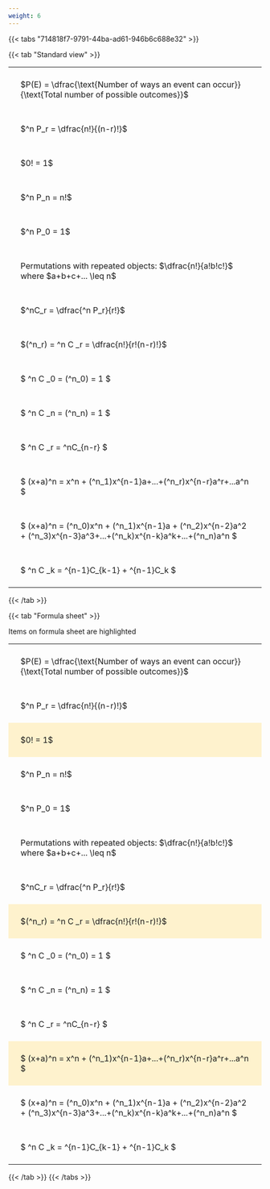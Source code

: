 ```yaml
---
weight: 6
---
```


{{< tabs "714818f7-9791-44ba-ad61-946b6c688e32" >}}

{{< tab "Standard view" >}}

<style type="text/css">
#T_e1857 th.col_heading {
  text-align: left;
  font-size: 1em;
}
#T_e1857 td {
  text-align: left;
  font-size: 1em;
  padding: 1.5em;
}
</style>
<table id="T_e1857">
  <thead>
  </thead>
  <tbody>
    <tr>
      <td id="T_e1857_row0_col0" class="data row0 col0" >$P(E) = \dfrac{\text{Number of ways an event can occur}}{\text{Total number of possible outcomes}}$</td>
    </tr>
    <tr>
      <td id="T_e1857_row1_col0" class="data row1 col0" >$^n P_r = \dfrac{n!}{(n-r)!}$</td>
    </tr>
    <tr>
      <td id="T_e1857_row2_col0" class="data row2 col0" >$0! = 1$</td>
    </tr>
    <tr>
      <td id="T_e1857_row3_col0" class="data row3 col0" >$^n P_n = n!$</td>
    </tr>
    <tr>
      <td id="T_e1857_row4_col0" class="data row4 col0" >$^n P_0 = 1$</td>
    </tr>
    <tr>
      <td id="T_e1857_row5_col0" class="data row5 col0" >Permutations with repeated objects: $\dfrac{n!}{a!b!c!}$ where $a+b+c+... \leq n$</td>
    </tr>
    <tr>
      <td id="T_e1857_row6_col0" class="data row6 col0" >$^nC_r = \dfrac{^n P_r}{r!}$</td>
    </tr>
    <tr>
      <td id="T_e1857_row7_col0" class="data row7 col0" >$(^n_r) = ^n C _r = \dfrac{n!}{r!(n-r)!}$</td>
    </tr>
    <tr>
      <td id="T_e1857_row8_col0" class="data row8 col0" >$ ^n C _0 = (^n_0) = 1 $</td>
    </tr>
    <tr>
      <td id="T_e1857_row9_col0" class="data row9 col0" >$ ^n C _n = (^n_n) = 1 $</td>
    </tr>
    <tr>
      <td id="T_e1857_row10_col0" class="data row10 col0" >$ ^n C _r = ^nC_{n-r} $</td>
    </tr>
    <tr>
      <td id="T_e1857_row11_col0" class="data row11 col0" >$ (x+a)^n = x^n + (^n_1)x^{n-1}a+...+(^n_r)x^{n-r}a^r+...a^n    $</td>
    </tr>
    <tr>
      <td id="T_e1857_row12_col0" class="data row12 col0" >$ (x+a)^n = (^n_0)x^n + (^n_1)x^{n-1}a + (^n_2)x^{n-2}a^2 + (^n_3)x^{n-3}a^3+...+(^n_k)x^{n-k}a^k+...+(^n_n)a^n $</td>
    </tr>
    <tr>
      <td id="T_e1857_row13_col0" class="data row13 col0" >$ ^n C _k = ^{n-1}C_{k-1} + ^{n-1}C_k $</td>
    </tr>
  </tbody>
</table>
{{< /tab >}}

{{< tab "Formula sheet" >}}

Items on formula sheet are highlighted 
<br>
<style type="text/css">
#T_1b441 th.col_heading {
  text-align: left;
  font-size: 1em;
}
#T_1b441 td {
  text-align: left;
  font-size: 1em;
  padding: 1.5em;
}
#T_1b441_row0_col0, #T_1b441_row1_col0, #T_1b441_row3_col0, #T_1b441_row4_col0, #T_1b441_row5_col0, #T_1b441_row6_col0, #T_1b441_row8_col0, #T_1b441_row9_col0, #T_1b441_row10_col0, #T_1b441_row12_col0, #T_1b441_row13_col0 {
  background-color: rgba(0,0,0,0);
}
#T_1b441_row2_col0, #T_1b441_row7_col0, #T_1b441_row11_col0 {
  background-color: rgba(255,194,10, 0.2);
}
</style>
<table id="T_1b441">
  <thead>
  </thead>
  <tbody>
    <tr>
      <td id="T_1b441_row0_col0" class="data row0 col0" >$P(E) = \dfrac{\text{Number of ways an event can occur}}{\text{Total number of possible outcomes}}$</td>
    </tr>
    <tr>
      <td id="T_1b441_row1_col0" class="data row1 col0" >$^n P_r = \dfrac{n!}{(n-r)!}$</td>
    </tr>
    <tr>
      <td id="T_1b441_row2_col0" class="data row2 col0" >$0! = 1$</td>
    </tr>
    <tr>
      <td id="T_1b441_row3_col0" class="data row3 col0" >$^n P_n = n!$</td>
    </tr>
    <tr>
      <td id="T_1b441_row4_col0" class="data row4 col0" >$^n P_0 = 1$</td>
    </tr>
    <tr>
      <td id="T_1b441_row5_col0" class="data row5 col0" >Permutations with repeated objects: $\dfrac{n!}{a!b!c!}$ where $a+b+c+... \leq n$</td>
    </tr>
    <tr>
      <td id="T_1b441_row6_col0" class="data row6 col0" >$^nC_r = \dfrac{^n P_r}{r!}$</td>
    </tr>
    <tr>
      <td id="T_1b441_row7_col0" class="data row7 col0" >$(^n_r) = ^n C _r = \dfrac{n!}{r!(n-r)!}$</td>
    </tr>
    <tr>
      <td id="T_1b441_row8_col0" class="data row8 col0" >$ ^n C _0 = (^n_0) = 1 $</td>
    </tr>
    <tr>
      <td id="T_1b441_row9_col0" class="data row9 col0" >$ ^n C _n = (^n_n) = 1 $</td>
    </tr>
    <tr>
      <td id="T_1b441_row10_col0" class="data row10 col0" >$ ^n C _r = ^nC_{n-r} $</td>
    </tr>
    <tr>
      <td id="T_1b441_row11_col0" class="data row11 col0" >$ (x+a)^n = x^n + (^n_1)x^{n-1}a+...+(^n_r)x^{n-r}a^r+...a^n    $</td>
    </tr>
    <tr>
      <td id="T_1b441_row12_col0" class="data row12 col0" >$ (x+a)^n = (^n_0)x^n + (^n_1)x^{n-1}a + (^n_2)x^{n-2}a^2 + (^n_3)x^{n-3}a^3+...+(^n_k)x^{n-k}a^k+...+(^n_n)a^n $</td>
    </tr>
    <tr>
      <td id="T_1b441_row13_col0" class="data row13 col0" >$ ^n C _k = ^{n-1}C_{k-1} + ^{n-1}C_k $</td>
    </tr>
  </tbody>
</table>
{{< /tab >}}
{{< /tabs >}}